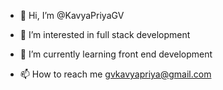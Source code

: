 - 👋 Hi, I’m @KavyaPriyaGV
- 👀 I’m interested in full stack development
- 🌱 I’m currently learning front end development

- 📫 How to reach me gvkavyapriya@gmail.com

<!---
KavyaPriyaGV/KavyaPriyaGV is a ✨ special ✨ repository because its `README.md` (this file) appears on your GitHub profile.
You can click the Preview link to take a look at your changes.
-->
